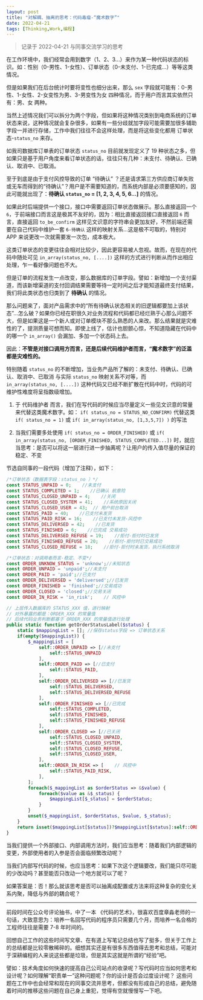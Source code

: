 ```yaml
---
layout: post
title: "对解耦、抽离的思考：代码毒瘤-“魔术数字”"
date: 2022-04-21
tags: [Thinking,Work,编程]
---
```


> 记录于 2022-04-21 与同事交流学习的思考

在工作环境中，我们经常会用到数字（1、2、3...）来作为某一种代码状态的标识。如：性别（0-男性、1-女性）、订单状态（0-未支付、1-已完成...）等等这类情况。

但是如果我们在后台统计时要将变性也细分出来，那么 `sex` 字段就可能有：0-男性、1-女性、2-女变性为男、3-男变性为女 四种情况，而于用户而言其实依然只有：男、女 两种。

当然上述情况我们可以拆分为两个字段，但如果将这种情况类别到电商系统的订单状态来说，这种情况就会复杂很多，如果有一些分歧就加字段可能需要加很多辅助字段一并进行存储，工作中我们往往不会这样处理，而是将这些变化都用 订单状态-`status_no` 来存。

如我司数据库订单表的订单状态 `status_no` 目前就发现定义了 19 种状态之多，但如果只是基于用户角度来看订单状态的话，往往只有几种：未支付、待确认、已确认、取消中、已取消。

至于到底是由于支付风控导致的订单 “待确认” ？还是请求第三方供应商订单失败或无车而得到的“待确认”？用户是不需要知道的，而系统内部是必须要感知的，因此可能就出现了：**待确认 `status_no` = [1, 2, 3, 4, 5, 6...]** 的情况。

如果此时后端提供一个接口，接口中需要返回订单状态做展示。那么直接返回一个 `6`，于前端接口而言这是极其不友好的，因为：相比直接返回接口直接返回 `6` 而言，直接返回 `to_be_confirm` 这样见文识意的字符串会更加友好，不然前端还需要在自己代码中维护一套 `6-待确认` 这样的映射关系...这是极不可取的，特别对 APP 来说更改一次就需要发一次包，成本极大。

这类订单状态的变更往往会相对比较少，因此更容易被人忽视。故而，在现在的代码中随处可见 `in_array(status_no, [....])` 这样的方式进行判断从而作出相应处理，乍一看好像问题也不大。

但是订单的流程发生一点改变，那么数据库的订单字段。譬如：新增加一个支付渠道，而该新增渠道的支付回调结果需要等待一定时间之后才能知道最终支付结果，我们将此类状态也归类到了 **待确认** 的情况。

那么问题来了，面对产品需求中的“所有待确认状态相关的旧逻辑都要加上该状态”...怎么破？如果你已经在职很久对业务流程和代码都已经烂熟于心那么问题不大，但是如果这是一个新人或对订单模块不那么熟悉的人来改。那么结果就是灾难性的了，提测质量可想而知。即使上线了，估计也胆颤心惊，不知道隐藏在代码中的哪一个 `in_array()` 会漏加、多加一个状态码上去。

因此：**不管是对接口调用方而言，还是后续代码维护者而言，“魔术数字”的泛滥都是灾难性的。**

特别随着 `status_no` 的不断增加，当业务产品所了解的：未支付、待确认、已确认、取消中、已取消 与实际 `status_no` 映射关系不对等，而 `in_array(status_no, [....])` 这种代码又已经不断扩散在代码中时，代码的可维护性难度将呈指数级增加。

1. 于 代码维护者 而言，我们在写代码的时候应当尽量定义一些见文识意的常量来代替这类魔术数字。如： `if( status_no = STATUS_NO_CONFIRM)` 代替这类 `if( status_no = 1)` 或 `if( in_array(status_no, [1,3,5,7]) )` 的写法


2. 当我们需要多处使用 `if( status_no = ORDER_FINISHED)` 或 `if( in_array(status_no, [ORDER_FINISHED, STATUS_COMPLETED...])` 时，就应当思考：是否可以将这一层进行进一步抽离呢？让用户的传入值尽量的保证的稳定、不变

节选自同事的一段代码（增加了注释），如下：

```php
/*订单状态（数据表字段：status_no ）*/
const STATUS_UNPAID = 0;    //未支付
const STATUS_COMPLETED = 1;    //已确认 航意险
const STATUS_CLOSED_UNPAID = 4;    //关闭
const STATUS_CLOSED_SYSTEM = 41;    //系统原因关闭
const STATUS_CLOSED_USER = 43;  // 用户前台取消
const STATUS_PAID = 40;    //已支付未发货
const STATUS_PAID_RISK = 16;    //已支付未发货-风控中
const STATUS_DELIVERSED = 42;    //已发货
const STATUS_FINISHED = 6;    //已完成 交易成功
const STATUS_DELIVERSED_REFUSE = 19;    //拒付-拒付时已发货
const STATUS_FINISHED_REFUSE = 20;    //拒付-拒付时已交易成功
const STATUS_CLOSED_REFUSE = 18;    //拒付-拒付时未发货，执行系统取消

/*订单状态：对调用者而言-稳定、不变*/
const ORDER_UNKNOW_STATUS = 'unknow';//未知状态
const ORDER_UNPAID = 'unpaid';//未支付
const ORDER_PAID = 'paid';//已支付
const ORDER_DELIVERSED = 'deliversed';//已发货
const ORDER_FINISHED = 'finished';//交易成功
const ORDER_CLOSED = 'closed';//交易关闭
const ORDER_IN_RISK = 'in_risk';    // 风控中

// 上层传入数据库的 STATUS_XXX 值，进行映射
// 对外暴露的都是：ORDER_XXX 的常量值
// 后续代码业务判断都基于 ORDER_XXX 的常量值进行处理
public static function getOrderStatusLabel($status) {
    static $mappingList = []; //保存status字段 => 订单状态关系
    if(empty($mappingList)) {
        $_mappingList = [
            self::ORDER_UNPAID => [//未支付
                self::STATUS_UNPAID
            ],
            self::ORDER_PAID => [//已支付
                self::STATUS_PAID,
            ],
            self::ORDER_DELIVERSED => [//已发货
                self::STATUS_DELIVERSED,
                self::STATUS_DELIVERSED_REFUSE
            ],
            self::ORDER_FINISHED => [//已完成
                self::STATUS_COMPLETED,
                self::STATUS_FINISHED,
                self::STATUS_FINISHED_REFUSE
            ],
            self::ORDER_CLOSED => [//已关闭
                self::STATUS_CLOSED_UNPAID,
                self::STATUS_CLOSED_SYSTEM,
                self::STATUS_CLOSED_REFUSE,
                self::STATUS_CLOSED_USER,
            ],
            self::ORDER_IN_RISK => [    // 风控中
                self::STATUS_PAID_RISK,
            ],
        ];
        foreach($_mappingList as $orderStatus => &$value) {
            foreach($value as &$_status) {
                $mappingList[$_status] = $orderStatus;
            }
        }
        unset($_mappingList, $orderStatus, $value, $_status);
    }
    return isset($mappingList[$status])?$mappingList[$status]:self::ORDER_UNKNOW_STATUS;
}
```

当我们提供一个外部接口、内部调用方法时，我们应当思考：随着我们内部逻辑的变更，外部使用者的入参是否会面临频繁改动呢？

当我们内部写代码的时候，也应当思考：如果下次这个逻辑要改，我们能只尽可能的少改动吗？甚至能否只改动一个地方就可以了呢？

如果答案是：否！那么就该思考是否可以抽离成配置或方法来将这种复杂的变化关系内聚，降低与外部的耦合呢？


---------

前段时间在公众号评论抽书，中了一本 《代码的艺术》，很喜欢百度章淼老师的一句话，大致意思为：培养一名回写代码的程序员只需要几个月，而培养一名合格的工程师往往是需要 7-8 年时间的。

回想自己工作的这些时间写文章、在有道上写笔记总结也写了挺多，但关于工作上的总结都是比较零散稀碎的。细想其实还是有很多东西值得去思考和总结，可能对于深耕编程的人来说这些都是垃圾，但是其实这就是所谓的“经验”吧。

譬如：技术角度如何快速的提高自己公司站点的收录呢？写代码时应当如何思考和设计呢？如何理解“职责单一”这种问题呢？你的设计是否会过度设计呢？ 这些问题在工作中也会经常和现在的同事交流并思考，但都没有形成自己的总结，避免随着时间的推移这些问题在自己身上重犯，觉得有空就慢慢写一下吧。
